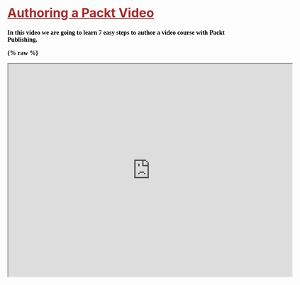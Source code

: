 <h1 style="text-decoration: underline; color:brown"> Authoring a Packt Video

<h4 style="color:black; font-family:Times New Roman"> In this video we are going to learn 7 easy steps to author a video course with Packt Publishing.


{% raw %}

<iframe src="https://drive.google.com/file/d/0B7WrhFqfMcogbF9sdTRDMkxLd28/preview" width="640" height="480"></iframe>


